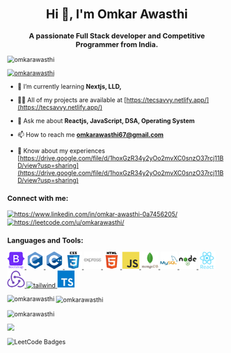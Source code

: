 <h1 align="center">Hi 👋, I'm Omkar Awasthi</h1>
<h3 align="center">A passionate Full Stack developer and Competitive Programmer from India.</h3>

<p align="left"> <img src="https://komarev.com/ghpvc/?username=omkarawasthi&label=Profile%20views&color=0e75b6&style=flat" alt="omkarawasthi" /> </p>

<p align="left"> <a href="https://github.com/ryo-ma/github-profile-trophy"><img src="https://github-profile-trophy.vercel.app/?username=omkarawasthi" alt="omkarawasthi" /></a> </p>

- 🌱 I’m currently learning **Nextjs, LLD,**

- 👨‍💻 All of my projects are available at [https://tecsavvy.netlify.app/](https://tecsavvy.netlify.app/)

- 💬 Ask me about **Reactjs, JavaScript, DSA, Operating System**

- 📫 How to reach me **omkarawasthi67@gmail.com**

- 📄 Know about my experiences [https://drive.google.com/file/d/1hoxGzR34y2yOo2mvXC0snzO37rcj11BD/view?usp=sharing](https://drive.google.com/file/d/1hoxGzR34y2yOo2mvXC0snzO37rcj11BD/view?usp=sharing)

<h3 align="left">Connect with me:</h3>
<p align="left">
<a href="https://linkedin.com/in/https://www.linkedin.com/in/omkar-awasthi-0a7456205/" target="blank"><img align="center" src="https://raw.githubusercontent.com/rahuldkjain/github-profile-readme-generator/master/src/images/icons/Social/linked-in-alt.svg" alt="https://www.linkedin.com/in/omkar-awasthi-0a7456205/" height="30" width="40" /></a>
<a href="https://www.leetcode.com/https://leetcode.com/u/omkarawasthi/" target="blank"><img align="center" src="https://raw.githubusercontent.com/rahuldkjain/github-profile-readme-generator/master/src/images/icons/Social/leet-code.svg" alt="https://leetcode.com/u/omkarawasthi/" height="30" width="40" /></a>
</p>

<h3 align="left">Languages and Tools:</h3>
<p align="left"> <a href="https://getbootstrap.com" target="_blank" rel="noreferrer"> <img src="https://raw.githubusercontent.com/devicons/devicon/master/icons/bootstrap/bootstrap-plain-wordmark.svg" alt="bootstrap" width="40" height="40"/> </a> <a href="https://www.cprogramming.com/" target="_blank" rel="noreferrer"> <img src="https://raw.githubusercontent.com/devicons/devicon/master/icons/c/c-original.svg" alt="c" width="40" height="40"/> </a> <a href="https://www.w3schools.com/cpp/" target="_blank" rel="noreferrer"> <img src="https://raw.githubusercontent.com/devicons/devicon/master/icons/cplusplus/cplusplus-original.svg" alt="cplusplus" width="40" height="40"/> </a> <a href="https://www.w3schools.com/css/" target="_blank" rel="noreferrer"> <img src="https://raw.githubusercontent.com/devicons/devicon/master/icons/css3/css3-original-wordmark.svg" alt="css3" width="40" height="40"/> </a> <a href="https://expressjs.com" target="_blank" rel="noreferrer"> <img src="https://raw.githubusercontent.com/devicons/devicon/master/icons/express/express-original-wordmark.svg" alt="express" width="40" height="40"/> </a> <a href="https://www.w3.org/html/" target="_blank" rel="noreferrer"> <img src="https://raw.githubusercontent.com/devicons/devicon/master/icons/html5/html5-original-wordmark.svg" alt="html5" width="40" height="40"/> </a> <a href="https://developer.mozilla.org/en-US/docs/Web/JavaScript" target="_blank" rel="noreferrer"> <img src="https://raw.githubusercontent.com/devicons/devicon/master/icons/javascript/javascript-original.svg" alt="javascript" width="40" height="40"/> </a> <a href="https://www.mongodb.com/" target="_blank" rel="noreferrer"> <img src="https://raw.githubusercontent.com/devicons/devicon/master/icons/mongodb/mongodb-original-wordmark.svg" alt="mongodb" width="40" height="40"/> </a> <a href="https://www.mysql.com/" target="_blank" rel="noreferrer"> <img src="https://raw.githubusercontent.com/devicons/devicon/master/icons/mysql/mysql-original-wordmark.svg" alt="mysql" width="40" height="40"/> </a> <a href="https://nodejs.org" target="_blank" rel="noreferrer"> <img src="https://raw.githubusercontent.com/devicons/devicon/master/icons/nodejs/nodejs-original-wordmark.svg" alt="nodejs" width="40" height="40"/> </a> <a href="https://reactjs.org/" target="_blank" rel="noreferrer"> <img src="https://raw.githubusercontent.com/devicons/devicon/master/icons/react/react-original-wordmark.svg" alt="react" width="40" height="40"/> </a> <a href="https://redux.js.org" target="_blank" rel="noreferrer"> <img src="https://raw.githubusercontent.com/devicons/devicon/master/icons/redux/redux-original.svg" alt="redux" width="40" height="40"/> </a> <a href="https://tailwindcss.com/" target="_blank" rel="noreferrer"> <img src="https://www.vectorlogo.zone/logos/tailwindcss/tailwindcss-icon.svg" alt="tailwind" width="40" height="40"/> </a> <a href="https://www.typescriptlang.org/" target="_blank" rel="noreferrer"> <img src="https://raw.githubusercontent.com/devicons/devicon/master/icons/typescript/typescript-original.svg" alt="typescript" width="40" height="40"/> </a> </p>

<p><img align="left" src="https://github-readme-stats.vercel.app/api/top-langs?username=omkarawasthi&show_icons=true&locale=en&layout=compact" alt="omkarawasthi" /></p>

<p>&nbsp;<img align="center" src="https://github-readme-stats.vercel.app/api?username=omkarawasthi&show_icons=true&locale=en" alt="omkarawasthi" /></p>

<p><img align="center" src="https://github-readme-streak-stats.herokuapp.com/?user=omkarawasthi&" alt="omkarawasthi" /></p>

![](https://leetcard.jacoblin.cool/omkarawasthi?ext=heatmap)

![LeetCode Badges](https://leetcode-badge-showcase.vercel.app/api?username=omkarawasthi&animated=true)
